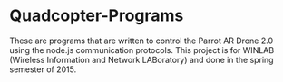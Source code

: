 # Quadcopter-Programs
These are programs that are written to control the Parrot AR Drone 2.0 using the node.js communication protocols. 
This project is for WINLAB (Wireless Information and Network LABoratory) and done in the spring semester of 2015.
